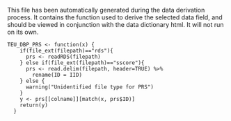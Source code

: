 This file has been automatically generated during the data derivation process.
It contains the function used to derive the selected data field, and should be viewed in conjunction with the data dictionary html.
It will not run on its own.


```
TEU_DBP_PRS <- function(x) {
    if(file_ext(filepath)=="rds"){
      prs <- readRDS(filepath)
    } else if(file_ext(filepath)=="sscore"){
      prs <- read.delim(filepath, header=TRUE) %>%
        rename(ID = IID)
    } else {
      warning("Unidentified file type for PRS")
    }
    y <- prs[[colname]][match(x, prs$ID)]
    return(y)
  }
```


